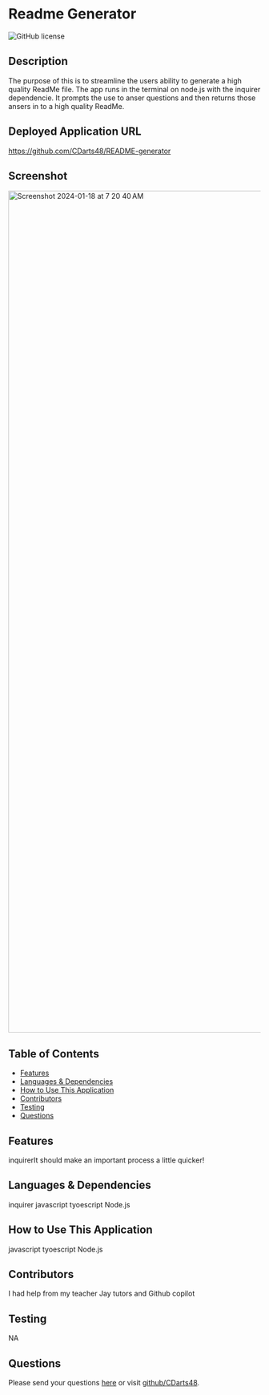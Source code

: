 # Readme Generator

![GitHub license](https://img.shields.io/badge/license-APACHE2.0-blue.svg)

## Description
The purpose of this is to streamline the users ability to generate a high quality ReadMe file. The app runs in the terminal on node.js with the inquirer dependencie. It prompts the use to anser questions and then returns those ansers in to a high quality ReadMe.

## Deployed Application URL
https://github.com/CDarts48/README-generator

## Screenshot
<img width="1680" alt="Screenshot 2024-01-18 at 7 20 40 AM" src="https://github.com/CDarts48/README-generator/assets/137344214/23864b30-0747-4fd5-ba7c-bcdb6e7b06ee">

## Table of Contents
* [Features](#features)
* [Languages & Dependencies](#languages--dependencies)
* [How to Use This Application](#how-to-use-this-application)
* [Contributors](#contributors)
* [Testing](#testing)
* [Questions](#questions)

## Features
  inquirerIt should make an important process a little quicker!
  
## Languages & Dependencies
  inquirer javascript tyoescript Node.js
  
## How to Use This Application
  javascript tyoescript Node.js

  ## Contributors
  I had help from my teacher Jay tutors and Github copilot 
  
## Testing
  NA

## Questions
  Please send your questions [here](mailto:cdartswebdev@gmail.com?subject=[GitHub]%20Dev%20Connect) or visit [github/CDarts48](https://github.com/CDarts48).
